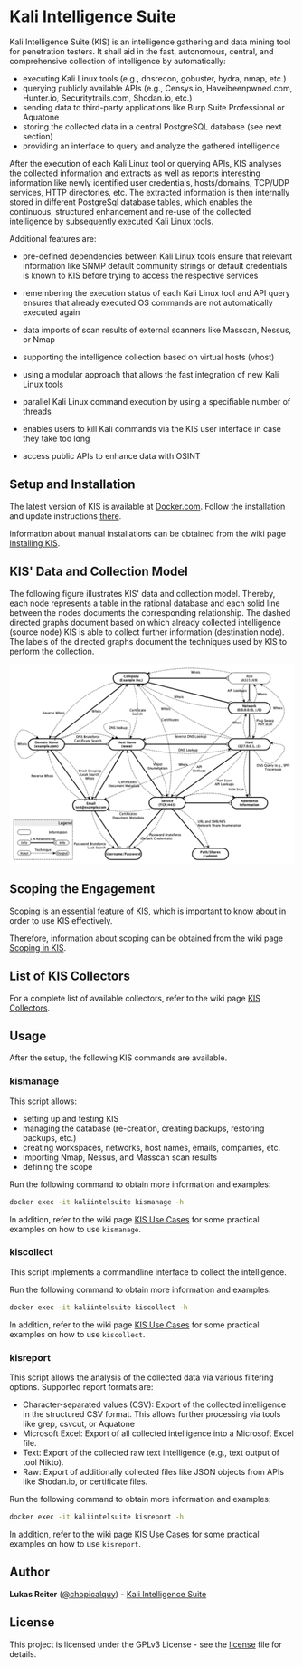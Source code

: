 # Kali Intelligence Suite

Kali Intelligence Suite (KIS) is an intelligence gathering and data mining tool for penetration testers. It shall aid
in the fast, autonomous, central, and comprehensive collection of intelligence by automatically:

 -  executing Kali Linux tools (e.g., dnsrecon, gobuster, hydra, nmap, etc.)
 -  querying publicly available APIs (e.g., Censys.io, Haveibeenpwned.com, Hunter.io, Securitytrails.com, Shodan.io, etc.)
 -  sending data to third-party applications like Burp Suite Professional or Aquatone
 -  storing the collected data in a central PostgreSQL database (see next section)
 -  providing an interface to query and analyze the gathered intelligence

After the execution of each Kali Linux tool or querying APIs, KIS analyses the collected information and extracts
as well as reports interesting information like newly identified user credentials, hosts/domains, TCP/UDP services,
HTTP directories, etc. The extracted information is then internally stored in different PostgreSql database tables,
which enables the continuous, structured enhancement and re-use of the collected intelligence by subsequently
executed Kali Linux tools.

Additional features are:

 -  pre-defined dependencies between Kali Linux tools ensure that relevant information like SNMP default community
  strings or default credentials is known to KIS before trying to access the respective services

 -  remembering the execution status of each Kali Linux tool and API query ensures that already executed OS commands
  are not automatically executed again

 -  data imports of scan results of external scanners like Masscan, Nessus, or Nmap

 -  supporting the intelligence collection based on virtual hosts (vhost)

 -  using a modular approach that allows the fast integration of new Kali Linux tools

 -  parallel Kali Linux command execution by using a specifiable number of threads

 -  enables users to kill Kali commands via the KIS user interface in case they take too long

 -  access public APIs to enhance data with OSINT


## Setup and Installation

The latest version of KIS is available at
[Docker.com](https://hub.docker.com/r/chopicalqui/kali-intelligence-suite). Follow the installation and update
instructions [there](https://hub.docker.com/r/chopicalqui/kali-intelligence-suite).

Information about manual installations can be obtained from the wiki page
[Installing KIS](https://github.com/chopicalqui/KaliIntelligenceSuite/wiki/Installing-KIS).


## KIS' Data and Collection Model

The following figure illustrates KIS' data and collection model. Thereby, each node represents a table in the rational
database and each solid line between the nodes documents the corresponding relationship. The dashed directed graphs 
document based on which already collected intelligence (source node) KIS is able to collect further information 
(destination node). The labels of the directed graphs document the techniques used by KIS to perform the collection.

![KIS' data and collection model](images/data-collection-model.png "KIS' data and collection model")


## Scoping the Engagement

Scoping is an essential feature of KIS, which is important to know about in order to use KIS effectively.

Therefore, information about scoping can be obtained from the wiki page
[Scoping in KIS](https://github.com/chopicalqui/KaliIntelligenceSuite/wiki/Scoping-in-KIS).


## List of KIS Collectors

For a complete list of available collectors, refer to the wiki page
[KIS Collectors](https://github.com/chopicalqui/KaliIntelligenceSuite/wiki/KIS-Collectors).


## Usage

After the setup, the following KIS commands are available.

### kismanage

This script allows:
  - setting up and testing KIS
  - managing the database (re-creation, creating backups, restoring backups, etc.)
  - creating workspaces, networks, host names, emails, companies, etc.
  - importing Nmap, Nessus, and Masscan scan results
  - defining the scope

Run the following command to obtain more information and examples:

```bash
docker exec -it kaliintelsuite kismanage -h
```

In addition, refer to the wiki page
[KIS Use Cases](https://github.com/chopicalqui/KaliIntelligenceSuite/wiki/KIS-Use-Cases#kismanage) for some practical
examples on how to use `kismanage`.


### kiscollect

This script implements a commandline interface to collect the intelligence.

Run the following command to obtain more information and examples:

```bash
docker exec -it kaliintelsuite kiscollect -h
```

In addition, refer to the wiki page
[KIS Use Cases](https://github.com/chopicalqui/KaliIntelligenceSuite/wiki/KIS-Use-Cases#kismanage) for some practical
examples on how to use `kiscollect`.

### kisreport

This script allows the analysis of the collected data via various filtering options. Supported report formats are:
  - Character-separated values (CSV): Export of the collected intelligence in the structured CSV format. This allows
  further processing via tools like grep, csvcut, or Aquatone
  - Microsoft Excel: Export of all collected intelligence into a Microsoft Excel file.
  - Text: Export of the collected raw text intelligence (e.g., text output of tool Nikto).
  - Raw: Export of additionally collected files like JSON objects from APIs like Shodan.io, or certificate files.

Run the following command to obtain more information and examples:

```bash
docker exec -it kaliintelsuite kisreport -h
```

In addition, refer to the wiki page
[KIS Use Cases](https://github.com/chopicalqui/KaliIntelligenceSuite/wiki/KIS-Use-Cases#kisreport) for some practical
examples on how to use `kisreport`.

## Author

**Lukas Reiter** ([@chopicalquy](https://twitter.com/chopicalquy)) - 
[Kali Intelligence Suite](https://github.com/chopicalqui/KaliIntelligenceSuite)

## License

This project is licensed under the GPLv3 License - see the [license](LICENSE) file for details.
